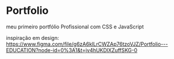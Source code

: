 # Portfolio
meu primeiro portfólio Profissional com CSS e JavaScript







inspiração em design: https://www.figma.com/file/g6zA6klLrCWZAp76tzoVJZ/Portfolio---EDUCATION?node-id=0%3A1&t=jv4hUKDlXZuffSKG-0  
